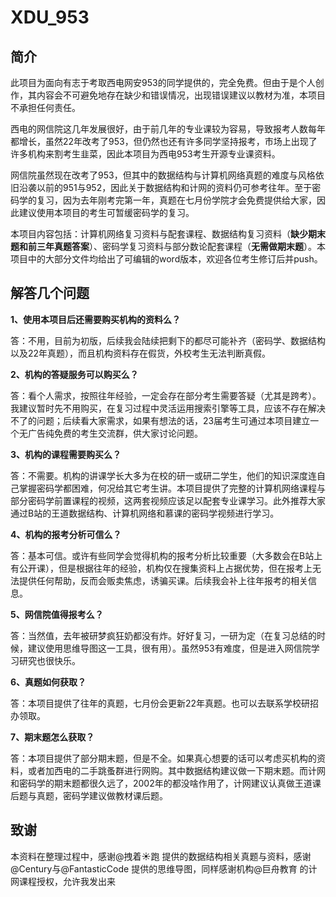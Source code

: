 # XDU_953
## 简介

此项目为面向有志于考取西电网安953的同学提供的，完全免费。但由于是个人创作，其内容会不可避免地存在缺少和错误情况，出现错误建议以教材为准，本项目不承担任何责任。

西电的网信院这几年发展很好，由于前几年的专业课较为容易，导致报考人数每年都增长，虽然22年改考了953，但仍然也还有许多同学坚持报考，市场上出现了许多机构来割考生韭菜，因此本项目为西电953考生开源专业课资料。

网信院虽然现在改考了953，但其中的数据结构与计算机网络真题的难度与风格依旧沿袭以前的951与952，因此关于数据结构和计网的资料仍可参考往年。至于密码学的复习，因为去年刚考完第一年，真题在七月份学院才会免费提供给大家，因此建议使用本项目的考生可暂缓密码学的复习。

本项目内容包括：计算机网络复习资料与配套课程、数据结构复习资料（**缺少期末题和前三年真题答案**）、密码学复习资料与部分数论配套课程（**无需做期末题**）。本项目中的大部分文件均给出了可编辑的word版本，欢迎各位考生修订后并push。

## 解答几个问题

**1、使用本项目后还需要购买机构的资料么？**

答：不用，目前为初版，后续我会陆续把剩下的都尽可能补齐（密码学、数据结构以及22年真题），而且机构资料存在假货，外校考生无法判断真假。

**2、机构的答疑服务可以购买么？**

答：看个人需求，按照往年经验，一定会存在部分考生需要答疑（尤其是跨考）。我建议暂时先不用购买，在复习过程中灵活运用搜索引擎等工具，应该不存在解决不了的问题；后续看大家需求，如果有想法的话，23届考生可通过本项目建立一个无广告纯免费的考生交流群，供大家讨论问题。

**3、机构的课程需要购买么？**

答：不需要。机构的讲课学长大多为在校的研一或研二学生，他们的知识深度连自己掌握密码学都困难，何况给其它考生讲。本项目提供了完整的计算机网络课程与部分密码学前置课程的视频，这两套视频应该足以配套专业课学习。此外推荐大家通过B站的王道数据结构、计算机网络和慕课的密码学视频进行学习。

**4、机构的报考分析可信么？**

答：基本可信。或许有些同学会觉得机构的报考分析比较重要（大多数会在B站上有公开课），但是根据往年的经验，机构仅在搜集资料上占据优势，但在报考上无法提供任何帮助，反而会贩卖焦虑，诱骗买课。后续我会补上往年报考的相关信息。

**5、网信院值得报考么？**

答：当然值，去年被研梦疯狂奶都没有炸。好好复习，一研为定（在复习总结的时候，建议使用思维导图这一工具，很有用）。虽然953有难度，但是进入网信院学习研究也很快乐。

**6、真题如何获取？**

答：本项目提供了往年的真题，七月份会更新22年真题。也可以去联系学校研招办领取。

**7、期末题怎么获取？**

答：本项目提供了部分期末题，但是不全。如果真心想要的话可以考虑买机构的资料，或者加西电的二手跳蚤群进行网购。其中数据结构建议做一下期末题。而计网和密码学的期末题都很久远了，2002年的都没啥作用了，计网建议认真做王道课后题与真题，密码学建议做教材课后题。

## 致谢

本资料在整理过程中，感谢@拽着☀跑 提供的数据结构相关真题与资料，感谢@Century与@FantasticCode 提供的思维导图，同样感谢机构@巨舟教育 的计网课程授权，允许我发出来
